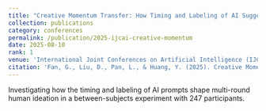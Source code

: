 ```yaml
---
title: "Creative Momentum Transfer: How Timing and Labeling of AI Suggestions Shape Iterative Human Ideation (CCF A)"
collection: publications
category: conferences
permalink: /publication/2025-ijcai-creative-momentum
date: 2025-08-10
rank: 1
venue: 'International Joint Conferences on Artificial Intelligence (IJCAI)'
citation: 'Fan, G., Liu, D., Pan, L., & Huang, Y. (2025). Creative Momentum Transfer: How Timing and Labeling of AI Suggestions Shape Iterative Human Ideation. In <i>International Joint Conferences on Artificial Intelligence (IJCAI)</i>.'
---
```


Investigating how the timing and labeling of AI prompts shape multi-round human ideation in a between-subjects experiment with 247 participants.

